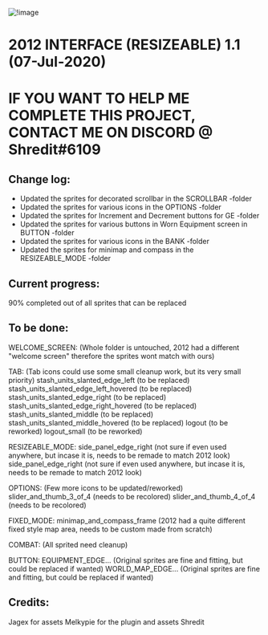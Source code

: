 ![!image](https://i.ibb.co/p3NYnV5/Untitled.png)

# 2012 INTERFACE (RESIZEABLE) 1.1 (07-Jul-2020)

# IF YOU WANT TO HELP ME COMPLETE THIS PROJECT, CONTACT ME ON DISCORD @ Shredit#6109

## Change log:
- Updated the sprites for decorated scrollbar in the SCROLLBAR -folder
- Updated the sprites for various icons in the OPTIONS -folder
- Updated the sprites for Increment and Decrement buttons for GE -folder
- Updated the sprites for various buttons in Worn Equipment screen in BUTTON -folder
- Updated the sprites for various icons in the BANK -folder
- Updated the sprites for minimap and compass in the RESIZEABLE_MODE -folder


## Current progress:
90% completed out of all sprites that can be replaced

## To be done:
WELCOME_SCREEN:
(Whole folder is untouched, 2012 had a different "welcome screen" therefore the sprites wont match with ours)

TAB:
(Tab icons could use some small cleanup work, but its very small priority)
stash_units_slanted_edge_left (to be replaced)
stash_units_slanted_edge_left_hovered (to be replaced)
stash_units_slanted_edge_right (to be replaced)
stash_units_slanted_edge_right_hovered (to be replaced)
stash_units_slanted_middle (to be replaced)
stash_units_slanted_middle_hovered (to be replaced)
logout (to be reworked)
logout_small (to be reworked)


RESIZEABLE_MODE:
side_panel_edge_right (not sure if even used anywhere, but incase it is, needs to be remade to match 2012 look)
side_panel_edge_right (not sure if even used anywhere, but incase it is, needs to be remade to match 2012 look)



OPTIONS:
(Few more icons to be updated/reworked)
slider_and_thumb_3_of_4 (needs to be recolored)
slider_and_thumb_4_of_4 (needs to be recolored)

FIXED_MODE:
minimap_and_compass_frame (2012 had a quite different fixed style map area, needs to be custom made from scratch)

COMBAT:
(All sprited need cleanup)

BUTTON:
EQUIPMENT_EDGE... (Original sprites are fine and fitting, but could be replaced if wanted)
WORLD_MAP_EDGE... (Original sprites are fine and fitting, but could be replaced if wanted)



## Credits:
Jagex for assets
Melkypie for the plugin and assets
Shredit
